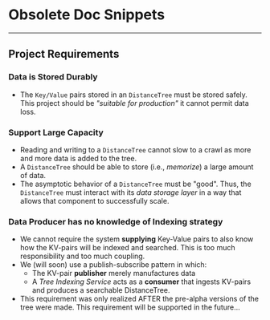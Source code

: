 # Obsolete Doc Snippets

---

## Project Requirements

### Data is Stored Durably

- The `Key/Value` pairs stored in an `DistanceTree` must be stored safely. This project should be _"suitable for
  production"_ it cannot permit data loss.

### Support Large Capacity

- Reading and writing to a `DistanceTree` cannot slow to a crawl as more and more data is added to the tree.
- A `DistanceTree` should be able to store (i.e., _memorize_) a large amount of data.
- The asymptotic behavior of a `DistanceTree` must be "good". Thus, the `DistanceTree` must interact with its _data
  storage layer_ in a way that allows that component to successfully scale.

### Data Producer has no knowledge of Indexing strategy

- We cannot require the system **supplying** Key-Value pairs to also know how the KV-pairs will be indexed and
  searched. This is too much responsibility and too much coupling.
- We (will soon) use a publish-subscribe pattern in which:
    - The KV-pair **publisher** merely manufactures data
    - A _Tree Indexing Service_ acts as a **consumer** that ingests KV-pairs and produces a searchable DistanceTree.
- This requirement was only realized AFTER the pre-alpha versions of the tree were made. This requirement will be
  supported in the future...
